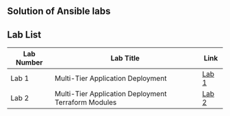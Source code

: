 ## Solution of Ansible labs 

## Lab List

| Lab Number | Lab Title                                                                                                      | Link                                                                                   |
|------------|-----------------------------------------------------------------------------------------------------------------------------------|-------------------------------------------------------------------------------------------------------------------------------------------------|
| Lab 1     |  Multi-Tier Application Deployment                              | [Lab 1](https://github.com/Osamaomera/IVOLVE-OJT/tree/main/Terraform/lab-1)       |
| Lab 2     |  Multi-Tier Application Deployment Terraform Modules            | [Lab 2](https://github.com/Osamaomera/IVOLVE-OJT/tree/main/Terraform/lab-2)       |